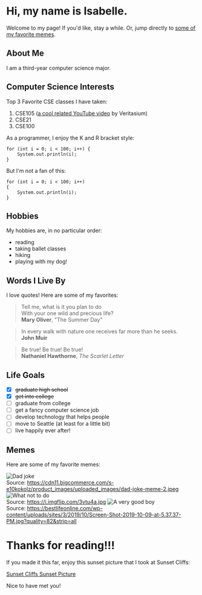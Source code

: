# Hi, my name is Isabelle.

Welcome to my page! If you'd like, stay a while. Or, jump directly to [some of my favorite memes](#memes).

## About Me
I am a third-year computer science major.

## Computer Science Interests
Top 3 Favorite CSE classes I have taken:
1. CSE105 ([a cool related YouTube video](https://www.youtube.com/watch?v=OxGsU8oIWjY) by Veritasium)
2. CSE21
3. CSE100

As a programmer, I enjoy the K and R bracket style:
```
for (int i = 0; i < 100; i++) {
    System.out.println(i);
}
```
But I'm not a fan of this:
```
for (int i = 0; i < 100; i++)
{
    System.out.println(i);
}
```

## Hobbies
My hobbies are, in no particular order:
- reading
- taking ballet classes
- hiking
- playing with my dog!

## Words I Live By
I love quotes! Here are some of my favorites:

> Tell me, what is it you plan to do  
> With your one wild and precious life?  
> **Mary Oliver**, "The Summer Day"

> In every walk with nature one receives far more than he seeks.  
> **John Muir**

> Be true! Be true! Be true!  
> **Nathaniel Hawthorne**, *The Scarlet Letter*

## Life Goals
- [x] ~~graduate high school~~
- [x] ~~get into college~~
- [ ] graduate from college
- [ ] get a fancy computer science job
- [ ] develop technology that helps people
- [ ] move to Seattle (at least for a little bit)
- [ ] live happily ever after!

## Memes
Here are some of my favorite memes:

![Dad joke](https://cdn11.bigcommerce.com/s-e10kokolz/product_images/uploaded_images/dad-joke-meme-2.jpeg)  
Source: https://cdn11.bigcommerce.com/s-e10kokolz/product_images/uploaded_images/dad-joke-meme-2.jpeg
![What not to do](https://i.imgflip.com/3vtu4a.jpg)  
Source: https://i.imgflip.com/3vtu4a.jpg
![A very good boy](https://bestlifeonline.com/wp-content/uploads/sites/3/2019/10/Screen-Shot-2019-10-09-at-5.37.37-PM.jpg?quality=82&strip=all)  
Source: https://bestlifeonline.com/wp-content/uploads/sites/3/2019/10/Screen-Shot-2019-10-09-at-5.37.37-PM.jpg?quality=82&strip=all

# Thanks for reading!!!
If you made it this far, enjoy this sunset picture that I took at Sunset Cliffs:

[Sunset Cliffs Sunset Picture](/sunset_pic.png)

Nice to have met you!
